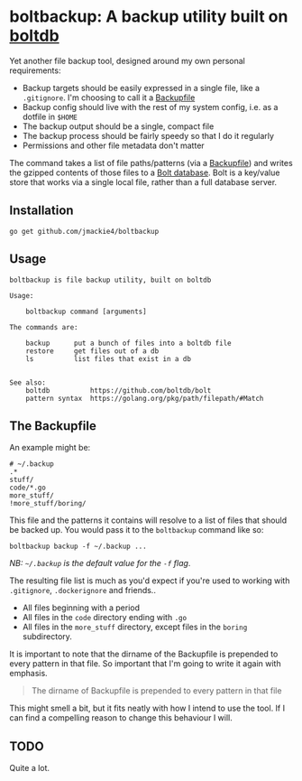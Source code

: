 # boltbackup: A backup utility built on [boltdb][boltdb_gh]

Yet another file backup tool, designed around my own personal requirements:

- Backup targets should be easily expressed in a single file, like a `.gitignore`. I'm choosing to call it a [Backupfile](#the-backupfile)
- Backup config should live with the rest of my system config, i.e. as a dotfile in `$HOME`
- The backup output should be a single, compact file
- The backup process should be fairly speedy so that I do it regularly
- Permissions and other file metadata don't matter

The command takes a list of file paths/patterns (via a [Backupfile](#the-backupfile)) and writes the gzipped contents of those files to a [Bolt database][boltdb_gh]. Bolt is a key/value store that works via a single local file, rather than a full database server. 

## Installation

```
go get github.com/jmackie4/boltbackup
```

## Usage

```
boltbackup is file backup utility, built on boltdb

Usage:

	boltbackup command [arguments]

The commands are:

	backup      put a bunch of files into a boltdb file
	restore     get files out of a db
	ls          list files that exist in a db


See also:
	boltdb          https://github.com/boltdb/bolt
	pattern syntax  https://golang.org/pkg/path/filepath/#Match

```

## The Backupfile

An example might be:

```
# ~/.backup
.*
stuff/
code/*.go
more_stuff/
!more_stuff/boring/
```

This file and the patterns it contains will resolve to a list of files that should be backed up. You would pass it to the `boltbackup` command like so:

```
boltbackup backup -f ~/.backup ...
```

*NB: `~/.backup` is the default value for the `-f` flag*. 

The resulting file list is much as you'd expect if you're used to working with `.gitignore`, `.dockerignore` and friends..

- All files beginning with a period
- All files in the `code` directory ending with `.go`
- All files in the `more_stuff` directory, except files in the `boring` subdirectory.

It is important to note that the dirname of the Backupfile is prepended to every pattern in that file. So important that I'm going to write it again with emphasis. 

> The dirname of Backupfile is prepended to every pattern in that file

This might smell a bit, but it fits neatly with how I intend to use the tool. If I can find a compelling reason to change this behaviour I will. 

## TODO

Quite a lot. 


[boltdb_gh]: https://github.com/boltdb/bolt

